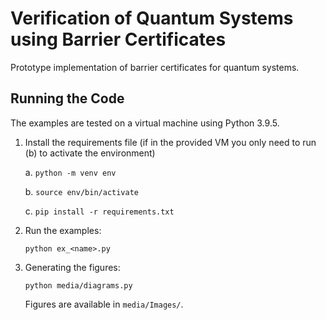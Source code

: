 # Verification of Quantum Systems using Barrier Certificates

Prototype implementation of barrier certificates for quantum systems.

## Running the Code

The examples are tested on a virtual machine using Python 3.9.5.

1. Install the requirements file (if in the provided VM you only need to run (b) to activate the environment)

    a. ```python -m venv env```

    b. ```source env/bin/activate```

    c. ```pip install -r requirements.txt```
    
2. Run the examples:

    ```python ex_<name>.py``` 

3. Generating the figures:
    
    ```python media/diagrams.py```

    Figures are available in ```media/Images/```.